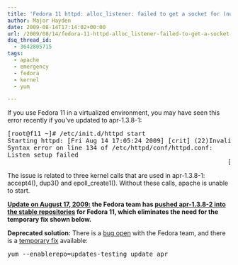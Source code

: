 ```yaml
---
title: 'Fedora 11 httpd: alloc_listener: failed to get a socket for (null)'
author: Major Hayden
date: 2009-08-14T17:14:02+00:00
url: /2009/08/14/fedora-11-httpd-alloc_listener-failed-to-get-a-socket-for-null/
dsq_thread_id:
  - 3642805715
tags:
  - apache
  - emergency
  - fedora
  - kernel
  - yum

---
```

If you use Fedora 11 in a virtualized environment, you may have seen this error recently if you've updated to apr-1.3.8-1:

<pre lang="html">[root@f11 ~]# /etc/init.d/httpd start
Starting httpd: [Fri Aug 14 17:05:24 2009] [crit] (22)Invalid argument: alloc_listener: failed to get a socket for (null)
Syntax error on line 134 of /etc/httpd/conf/httpd.conf:
Listen setup failed
                                                           [FAILED]</pre>

The issue is related to three kernel calls that are used in apr-1.3.8-1: accept4(), dup3() and epoll_create1(). Without these calls, apache is unable to start.

**<u>Update on August 17, 2009:</u> the Fedora team has [pushed apr-1.3.8-2 into the stable repositories][1] for Fedora 11, which eliminates the need for the temporary fix shown below.**

**Deprecated solution:** There is a [bug open][2] with the Fedora team, and there is a [temporary fix][3] available:

<pre lang="html">yum --enablerepo=updates-testing update apr</pre>

 [1]: https://bugzilla.redhat.com/show_bug.cgi?id=516331#c12
 [2]: https://bugzilla.redhat.com/show_bug.cgi?id=516331
 [3]: https://bugzilla.redhat.com/show_bug.cgi?id=516331#c10
